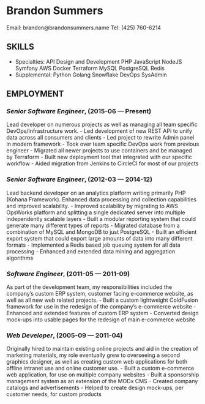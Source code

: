 <h1 id="brandon-summers">Brandon Summers</h1>

<p>Email: brandon@brandonsummers.name
Tel: (425) 760-6214</p>

<h2 id="skills">SKILLS</h2>

<ul>
<li>Specialties: API Design and Development PHP JavaScript NodeJS Symfony AWS Docker Terraform MySQL PostgreSQL Redis</li>
<li>Supplemental: Python Golang Snowflake DevOps SysAdmin</li>
</ul>

<h2 id="employment">EMPLOYMENT</h2>

<h3 id="%2Asenior-software-engineer%2A%2C--2015-06-%E2%80%94-present"><em>Senior Software Engineer</em>,  (2015-06 — Present)</h3>

<p>Lead developer on numerous projects as well as managing all team specific DevOps/Infrastructure work.
  - Led development of new REST API to unify data across all consumers and clients
  - Led project to rewrite Admin panel in modern framework
  - Took over team specific DevOps work from previous engineer
  - Migrated all newer projects to use containers and be managed by Terraform
  - Built new deployment tool that integrated with our specific workflow
  - Aided migration from Jenkins to CircleCI for most of our projects</p>

<h3 id="%2Asenior-software-engineer%2A%2C--2012-03-%E2%80%94-2014-12"><em>Senior Software Engineer</em>,  (2012-03 — 2014-12)</h3>

<p>Lead backend developer on an analytics platform writing primarily PHP (Kohana Framework). Enhanced data processing and collection capabilities and improved scalability.
  - Improved scalability by migrating to AWS OpsWorks platform and splitting a single dedicated server into multiple independently scalable layers
  - Built a modular reporting system that could generate many different types of reports
  - Migrated database from a combination of MySQL and MongoDB to just PostgreSQL
  - Built an efficient export system that could export large amounts of data into many different formats
  - Implemented a Redis based job queuing system for all data processing
  - Enhanced and extended data mining and aggregation algorithms</p>

<h3 id="%2Asoftware-engineer%2A%2C--2011-05-%E2%80%94-2011-09"><em>Software Engineer</em>,  (2011-05 — 2011-09)</h3>

<p>As part of the development team, my responsibilities included the company’s custom ERP system, customer facing e-commerce website, as well as all new web related projects.
  - Built a custom lightweight ColdFusion framework for use in the redesign of the company’s e-commerce website
  - Enhanced and extended features of custom ERP system 
  - Converted design mock-ups into usable pages for the redesign of main e-commerce website</p>

<h3 id="%2Aweb-developer%2A%2C--2005-09-%E2%80%94-2011-04"><em>Web Developer</em>,  (2005-09 — 2011-04)</h3>

<p>Originally hired to maintain existing online projects and aid in the creation of marketing materials, my role eventually grew to overseeing a second graphics designer, as well as creating custom web applications for both offline intranet use and online customer use.
  - Built a custom e-commerce web application, for use on multiple company websites
  - Built a sponsorship management system as an extension of the MODx CMS
  - Created company catalogs and advertisements
  - Helped to create design mock-ups, per customer needs, for custom products</p>
